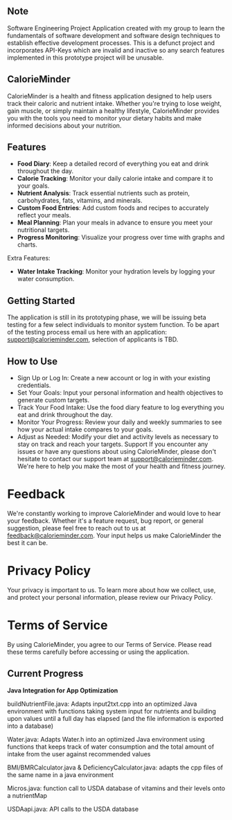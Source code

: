 ## Note
Software Engineering Project Application created with my group to learn the fundamentals of software development and software design techniques to establish effective development processes. This is a defunct project and incorporates API-Keys which are invalid and inactive so any search features implemented in this prototype project will be unusable.

## CalorieMinder

CalorieMinder is a health and fitness application designed to help users track their caloric and nutrient intake. Whether you're trying to lose weight, gain muscle, or simply maintain a healthy lifestyle, CalorieMinder provides you with the tools you need to monitor your dietary habits and make informed decisions about your nutrition.

## Features
- **Food Diary**: Keep a detailed record of everything you eat and drink throughout the day.
- **Calorie Tracking**: Monitor your daily calorie intake and compare it to your goals.
- **Nutrient Analysis**: Track essential nutrients such as protein, carbohydrates, fats, vitamins, and minerals.
- **Custom Food Entries**: Add custom foods and recipes to accurately reflect your meals.
- **Meal Planning**: Plan your meals in advance to ensure you meet your nutritional targets.
- **Progress Monitoring**: Visualize your progress over time with graphs and charts.

Extra Features:
- **Water Intake Tracking**: Monitor your hydration levels by logging your water consumption.

## Getting Started
The application is still in its prototyping phase, we will be issuing beta testing for a few select individuals to monitor system function. To be apart of the testing process email us here with an application: support@calorieminder.com, selection of applicants is TBD.

## How to Use
- Sign Up or Log In: Create a new account or log in with your existing credentials.
- Set Your Goals: Input your personal information and health objectives to generate custom targets.
- Track Your Food Intake: Use the food diary feature to log everything you eat and drink throughout the day.
- Monitor Your Progress: Review your daily and weekly summaries to see how your actual intake compares to your goals.
- Adjust as Needed: Modify your diet and activity levels as necessary to stay on track and reach your targets.
Support
If you encounter any issues or have any questions about using CalorieMinder, please don't hesitate to contact our support team at support@calorieminder.com. We're here to help you make the most of your health and fitness journey.

# Feedback
We're constantly working to improve CalorieMinder and would love to hear your feedback. Whether it's a feature request, bug report, or general suggestion, please feel free to reach out to us at feedback@calorieminder.com. Your input helps us make CalorieMinder the best it can be.

# Privacy Policy
Your privacy is important to us. To learn more about how we collect, use, and protect your personal information, please review our Privacy Policy.

# Terms of Service
By using CalorieMinder, you agree to our Terms of Service. Please read these terms carefully before accessing or using the application.

## Current Progress
**Java Integration for App Optimization**

buildNutrientFile.java: Adapts input2txt.cpp into an optimized Java environment with functions taking system input for nutrients and building upon values until a full day has elapsed (and the file information is exported into a database)

Water.java: Adapts Water.h into an optimized Java environment using functions that keeps track of water consumption and the total amount of intake from the user against recommended values

BMI/BMRCalculator.java & DeficiencyCalculator.java: adapts the cpp files of the same name in a java environment

Micros.java: function call to USDA database of vitamins and their levels onto a nutrientMap

USDAapi.java: API calls to the USDA database
